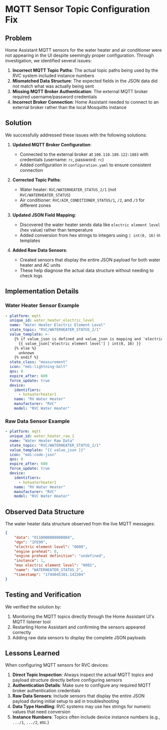 # MQTT Sensor Topic Configuration Fix

## Problem

Home Assistant MQTT sensors for the water heater and air conditioner were not appearing in the UI despite seemingly proper configuration. Through investigation, we identified several issues:

1. **Incorrect MQTT Topic Paths**: The actual topic paths being used by the RVC system included instance numbers
2. **Mismatched Data Structure**: The expected fields in the JSON data did not match what was actually being sent
3. **Missing MQTT Broker Authentication**: The external MQTT broker required username/password credentials
4. **Incorrect Broker Connection**: Home Assistant needed to connect to an external broker rather than the local Mosquitto instance

## Solution

We successfully addressed these issues with the following solutions:

1. **Updated MQTT Broker Configuration**:
   - Connected to the external broker at `100.110.189.122:1883` with credentials (username: `rc`, password: `rc`)
   - Added configuration in `configuration.yaml` to ensure consistent connection

2. **Corrected Topic Paths**:
   - Water heater: `RVC/WATERHEATER_STATUS_2/1` (not `RVC/WATERHEATER_STATUS`)
   - Air conditioner: `RVC/AIR_CONDITIONER_STATUS/1`, `/2`, and `/3` for different zones

3. **Updated JSON Field Mapping**:
   - Discovered the water heater sends data like `electric element level` (hex value) rather than temperature
   - Added conversion from hex strings to integers using `| int(0, 16)` in templates

4. **Added Raw Data Sensors**:
   - Created sensors that display the entire JSON payload for both water heater and AC units
   - These help diagnose the actual data structure without needing to check logs

## Implementation Details

### Water Heater Sensor Example

```yaml
- platform: mqtt
  unique_id: water_heater_electric_level
  name: "Water Heater Electric Element Level"
  state_topic: "RVC/WATERHEATER_STATUS_2/1"
  value_template: >-
    {% if value_json is defined and value_json is mapping and 'electric element level' in value_json %}
      {{ value_json['electric element level'] | int(0, 16) }}
    {% else %}
      unknown
    {% endif %}
  state_class: "measurement"
  icon: "mdi:lightning-bolt"
  qos: 0
  expire_after: 600
  force_update: true
  device:
    identifiers:
      - hotwaterheater1
    name: "RV Water Heater"
    manufacturer: "RVC"
    model: "RVC Water Heater"
```

### Raw Data Sensor Example

```yaml
- platform: mqtt
  unique_id: water_heater_raw_1
  name: "Water Heater Raw Data"
  state_topic: "RVC/WATERHEATER_STATUS_2/1"
  value_template: "{{ value_json }}"
  icon: "mdi:code-json"
  qos: 0
  expire_after: 600
  force_update: true
  device:
    identifiers:
      - hotwaterheater1
    name: "RV Water Heater"
    manufacturer: "RVC"
    model: "RVC Water Heater"
```

## Observed Data Structure

The water heater data structure observed from the live MQTT messages:

```json
{
    "data": "0110000000000004",
    "dgn": "1FE99",
    "electric element level": "0000",
    "engine preheat": 0,
    "engine preheat definition": "undefined",
    "instance": 1,
    "max electric element level": "0001",
    "name": "WATERHEATER_STATUS_2",
    "timestamp": "1744045301.142204"
}
```

## Testing and Verification

We verified the solution by:
1. Monitoring the MQTT topics directly through the Home Assistant UI's MQTT listener tool
2. Restarting Home Assistant and confirming the sensors appeared correctly
3. Adding raw data sensors to display the complete JSON payloads

## Lessons Learned

When configuring MQTT sensors for RVC devices:

1. **Direct Topic Inspection**: Always inspect the actual MQTT topics and payload structure directly before configuring sensors
2. **Authentication Details**: Make sure to configure any required MQTT broker authentication credentials
3. **Raw Data Sensors**: Include sensors that display the entire JSON payload during initial setup to aid in troubleshooting
4. **Data Type Handling**: RVC systems may use hex strings for numeric values that need conversion
5. **Instance Numbers**: Topics often include device instance numbers (e.g., `.../1`, `.../2`, etc.)

